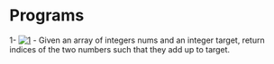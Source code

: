 # Programs

1- [![1](https://img.shields.io/badge/leetcode%20prog-f89d16)](https://leetcode.com/problems/two-sum/description/) - Given an array of integers nums and an integer target, return indices of the two numbers such that they add up to target.
